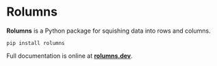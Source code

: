 # Rolumns

**Rolumns** is a Python package for squishing data into rows and columns.

```console
pip install rolumns
```

Full documentation is online at **[rolumns.dev](https://rolumns.dev)**.
